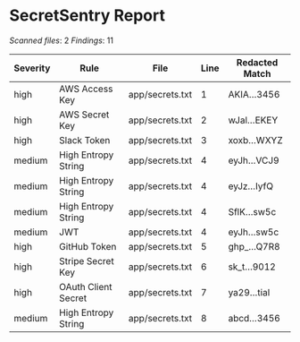 # SecretSentry Report

_Scanned files_: 2
_Findings_: 11

| Severity | Rule                | File            | Line | Redacted Match |
| -------- | ------------------- | --------------- | ---- | -------------- |
| high     | AWS Access Key      | app/secrets.txt | 1    | AKIA…3456      |
| high     | AWS Secret Key      | app/secrets.txt | 2    | wJal…EKEY      |
| high     | Slack Token         | app/secrets.txt | 3    | xoxb…WXYZ      |
| medium   | High Entropy String | app/secrets.txt | 4    | eyJh…VCJ9      |
| medium   | High Entropy String | app/secrets.txt | 4    | eyJz…IyfQ      |
| medium   | High Entropy String | app/secrets.txt | 4    | SflK…sw5c      |
| medium   | JWT                 | app/secrets.txt | 4    | eyJh…sw5c      |
| high     | GitHub Token        | app/secrets.txt | 5    | ghp\_…Q7R8     |
| high     | Stripe Secret Key   | app/secrets.txt | 6    | sk_t…9012      |
| high     | OAuth Client Secret | app/secrets.txt | 7    | ya29…tial      |
| medium   | High Entropy String | app/secrets.txt | 8    | abcd…3456      |
